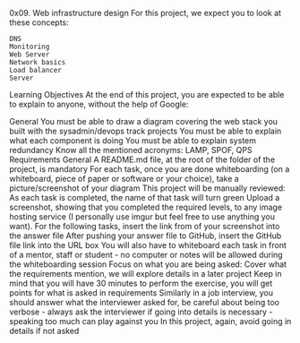 0x09. Web infrastructure design
For this project, we expect you to look at these concepts:

	DNS
	Monitoring
	Web Server
	Network basics
	Load balancer
	Server
Learning Objectives
At the end of this project, you are expected to be able to explain to anyone, without the help of Google:

General
	You must be able to draw a diagram covering the web stack you built with the sysadmin/devops track projects
	You must be able to explain what each component is doing
	You must be able to explain system redundancy
	Know all the mentioned acronyms: LAMP, SPOF, QPS
Requirements
General
	A README.md file, at the root of the folder of the project, is mandatory
	For each task, once you are done whiteboarding (on a whiteboard, piece of paper or software or your choice), take a picture/screenshot of your diagram
	This project will be manually reviewed:
	As each task is completed, the name of that task will turn green
	Upload a screenshot, showing that you completed the required levels, to any image hosting service (I personally use imgur but feel free to use anything you want).
	For the following tasks, insert the link from of your screenshot into the answer file
	After pushing your answer file to GitHub, insert the GitHub file link into the URL box
	You will also have to whiteboard each task in front of a mentor, staff or student - no computer or notes will be allowed during the whiteboarding session
	Focus on what you are being asked:
	Cover what the requirements mention, we will explore details in a later project
	Keep in mind that you will have 30 minutes to perform the exercise, you will get points for what is asked in requirements
	Similarly in a job interview, you should answer what the interviewer asked for, be careful about being too verbose - always ask the interviewer if going into details is necessary - speaking too much can play against you
	In this project, again, avoid going in details if not asked
